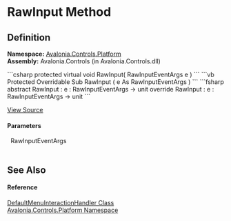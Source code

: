 # RawInput Method




## Definition
**Namespace:** <a href="N_Avalonia_Controls_Platform">Avalonia.Controls.Platform</a>  
**Assembly:** Avalonia.Controls (in Avalonia.Controls.dll)

<Tabs groupId="api-code-preview">
<TabItem value="csharp" label="C#">
```csharp
protected virtual void RawInput(
	RawInputEventArgs e
)
```
</TabItem>
<TabItem value="vb" label="VB">
```vb
Protected Overridable Sub RawInput ( 
	e As RawInputEventArgs
)
```
</TabItem>
<TabItem value="fsharp" label="F#">
```fsharp
abstract RawInput : 
        e : RawInputEventArgs -> unit 
override RawInput : 
        e : RawInputEventArgs -> unit 
```
</TabItem>
</Tabs>



<a href="https://github.com/AvaloniaUI/Avalonia/tree/master/src/Avalonia.Controls/Platform/DefaultMenuInteractionHandler.cs#L254" title="View the source code">View Source</a>



#### Parameters
<dl><dt>  RawInputEventArgs</dt><dd> </dd></dl>

## See Also


#### Reference
<a href="T_Avalonia_Controls_Platform_DefaultMenuInteractionHandler">DefaultMenuInteractionHandler Class</a>  
<a href="N_Avalonia_Controls_Platform">Avalonia.Controls.Platform Namespace</a>  

